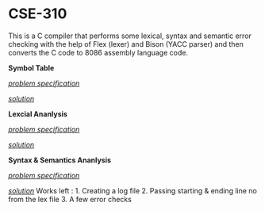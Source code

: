 # CSE-310
This is a C compiler that performs some lexical, syntax and semantic error checking with the help of Flex (lexer) and Bison (YACC parser) and then converts the C code to 8086 assembly language code.

**Symbol Table**

[*problem specification*](https://github.com/MubasshiraMusarrat/CSE-310-Compiler_Sessional/blob/main/Symbol_Table/CSE310_Assignment1_Specification.pdf)

[*solution*](https://github.com/MubasshiraMusarrat/CSE-310-Compiler_Sessional/tree/main/Symbol_Table/offline)


**Lexcial Ananlysis**

[*problem specification*](https://github.com/MubasshiraMusarrat/CSE-310-Compiler_Sessional/blob/main/Lexical_Analysis/CSE310_July2022_Offline2_LexicalAnalysis_Specifications%20(1).pdf)

[*solution*](https://github.com/MubasshiraMusarrat/CSE-310-Compiler_Sessional/tree/main/Lexical_Analysis/offline)

**Syntax & Semantics Ananlysis**

[*problem specification*](https://github.com/MubasshiraMusarrat/CSE-310-Compiler_Sessional/blob/main/Syntax_%26_Semantics_Analysis/CSE310_July_2022_YACC_Assignment_Spec.pdf)

[*solution*](https://github.com/MubasshiraMusarrat/CSE-310-Compiler_Sessional/tree/main/Syntax_%26_Semantics_Analysis/offline)
Works left : 1. Creating a log file
             2. Passing starting & ending line no from the lex file
             3. A few error checks